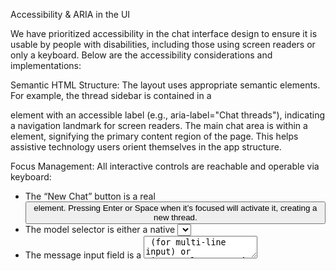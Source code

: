 Accessibility & ARIA in the UI

We have prioritized accessibility in the chat interface design to ensure it is usable by people with disabilities, including those using screen readers or only a keyboard. Below are the accessibility considerations and implementations:

Semantic HTML Structure: The layout uses appropriate semantic elements. For example, the thread sidebar is contained in a <nav> element with an accessible label (e.g., aria-label="Chat threads"), indicating a navigation landmark for screen readers. The main chat area is within a <main> element, signifying the primary content region of the page. This helps assistive technology users orient themselves in the app structure.

Focus Management: All interactive controls are reachable and operable via keyboard:
- The “New Chat” button is a real <button> element. Pressing Enter or Space when it’s focused will activate it, creating a new thread.
- The model selector is either a native <select> or a button that opens a list of options. In both cases, it is keyboard accessible. If it’s a custom component, we implemented it following the ARIA pattern for a combo box or menu: the toggle has aria-haspopup="listbox" and the options list has proper role (listbox with role="option" items). Up/down arrow keys navigate options, and pressing Enter selects one. It also has an accessible label (like aria-label="Model selector" if not obvious from context).
- The message input field is a <textarea> (for multi-line input) or <input> element. It’s focused by default after starting a new chat, so users can begin typing immediately. We ensure it has a visible focus outline (Tailwind’s focus ring in brand pink) and an associated label (visually hidden label like "Type a message" for screen readers).
- The “Send” button (if present as a separate button) has an aria-label="Send message" if its icon might not be descriptive. We use a standard icon with proper labeling so screen readers announce it as “Send message button”.
- Any icon-only buttons (like a possible “Copy” button on code snippets) have aria-label attributes to describe their action (e.g., "Copy code").

Chat Messages Accessibility: The chat message list is implemented as a live region so new messages are announced to screen reader users:
- The container holding messages has role="log" and aria-live="polite". The log role is ideal for chat transcripts, as it communicates that new entries will be added sequentially and should be announced politely (i.e., without interrupting the user’s current task). Screen readers will read out new messages when the user is idle.
- We ensure the log container has an accessible name. It might have aria-label="Chat messages" or be labeled by a heading (e.g., a visually hidden <h2> saying "Chat conversation with Assistant"). This way, screen readers know the context of the log.
- Each message in the log is an element such as a <div> or <li> with clear content. We prepend a hidden identifier for the speaker: for user messages, we include a visually hidden text like "User:", and for assistant messages "Assistant:". For example:
<div class="message user-message">
  <span class="sr-only">User: </span> ...user message text...
</div>
<div class="message assistant-message">
  <span class="sr-only">Assistant: </span> ...assistant message text...
</div>
This ensures that when a screen reader reads a message, it announces who is speaking. Visually, these labels are hidden (using a CSS class .sr-only).
- Timestamp or status text (if shown, e.g., “Sending…”) is also made accessible. For instance, an in-progress message might have aria-live="polite" on the status so that “Assistant is typing…” is announced.
- When new messages arrive (streaming), because the container is role="log", the screen reader will automatically announce the new content in order. We don't use aria-atomic on the log (so it only reads incremental changes). If a very long message streams in, we might consider breaking it or manually announcing certain parts, but generally the log role handles it properly.

Announcements for Events: Certain events like errors or system messages are conveyed clearly:
- If an error occurs (e.g., “Provider unavailable”), we display an error message bubble styled like an assistant message. We give it role="alert" or aria-live="assertive" because error messages should be announced immediately to the user. This way, if a screen reader user sends a message and an error comes back, they are notified without delay.
- The same goes for any critical notifications (though the app currently has minimal notifications beyond inline messages).

Color Contrast: We adhere to the contrast guidelines for text and UI elements. Our brand colors and themes were specifically chosen to be contrast compliant:
- For example, the hot pink brand-500 against the dark navy background meets WCAG AA contrast for interactive elements. We tested our color palette (buttons, text on panels, etc.) to ensure a minimum 4.5:1 contrast ratio for body text, and 3:1 for larger or UI components as applicable.
- The app offers both dark and light themes; both are designed with proper contrast. In light theme, dark text on light background and vice versa in dark theme are all tuned for readability.
- We avoid using color alone to convey information. For instance, if the active model is indicated by a colored dot, we also include a text label or an icon with a label. Error messages are not only red but also accompanied by an error icon or the word "Error".

Focus Indicators: All interactive elements have a visible focus ring (using Tailwind’s focus styles, typically a 4px pink outline shadow as defined in our design tokens). This is important for keyboard users to know where they are on the page. We use CSS like focus:outline-none focus:ring-4 focus:ring-pink-400/40 on buttons and inputs, which provides a clear highlight.

Keyboard Navigation and Order: The layout is structured so that tab order is logical:
- On page load, focus is on the main chat input (so a user can start typing right away).
- Tabbing moves to the “Send” button (if present), then perhaps to model selector, then to thread list items, etc., in an order that makes sense (we ensure the HTML order of elements matches the desired focus order).
- We have also considered keyboard shortcuts for convenience (not in MVP, but planned): e.g., pressing Ctrl+K might focus the model switcher, or N could start a new chat. If implemented, those are documented in a help tooltip or in docs/ui/flows.md. Keyboard shortcuts are always optional enhancements (the UI remains fully usable without them).

Screen Reader Testing: We tested the interface with NVDA/JAWS (Windows) and VoiceOver (Mac) to ensure that:
- The screen reader announces entering the chat interface, the presence of the threads list and main region.
- It reads out the messages in order. With our role="log" setup, as new assistant messages stream in, VoiceOver and NVDA read them chunk by chunk after the user stops typing.
- The New Chat button is announced properly. Thread items in the sidebar are announced as clickable (we might mark them up as <button> or <a> elements with the thread title as their label). If a thread has no title (untitled new chat), it might be announced as “Untitled chat” or simply “New Chat” for clarity.
- The model selector announces the current selection and can be changed with standard combo box interactions. For example, when focused it might say "Model: GPT-4, collapsed, combo box" and upon activating, each option "GPT-3.5" or "Claude 2" is read as you arrow through.
- The message input is labeled (screen reader might say "Type a message, edit text, multiline").

ARIA Labels and Roles Recap:
- role="log" on message container with aria-live="polite" (implicit).
- role="alert" on error messages for immediate announcement.
- aria-label on icons (e.g., the paper plane send icon has aria-label or an accompanying visually hidden text "Send").
- aria-labelledby used where appropriate, such as linking the modal dialog title to the modal (if we had dialogs).
- The document title (<title>) updates to reflect the app state (we include the app name "bombay" and maybe the active thread title in the page title, so screen reader users can identify the page context).
- Landmarks (<header>, <nav>, <main>) are in use for structural navigation.

Live Region for Typing Indicator: When the assistant is thinking, we show a " Assistant is typing..." indicator. This is marked with aria-live="polite" as well, so screen readers get a heads-up. However, we don't spam announcements for every small update; typically we add the node once and remove it on completion, so it announces "Assistant is typing" one time.

Accessible Styling: We chose to use our design system’s focus and contrast guidelines to not only meet technical requirements but also to maintain a consistent aesthetic. For instance, our focus ring is a subtle pink glow that meets contrast needs against both dark and light backgrounds. We also ensure that any custom scrollbars or overflow areas are keyboard-accessible (we avoid situations where content is only scrollable by mouse – e.g., the thread list and chat log both scroll with keyboard arrow keys or PgUp/PgDn as they are plain divs/ul with overflow).

Testing with High Contrast & Zoom: We tried the interface in high-contrast mode (Windows) and with browser zoom up to 200%. The layout remains usable (thanks to responsive design and flex layouts). Text does not clip and buttons remain visible. The use of relative units (Tailwind spacing and font sizes) helps scale the UI. For screen magnifier users, our large default font (IBM Plex Mono) and spacing should already be beneficial.

ARIA practices references: Our approach was informed by WAI-ARIA Authoring Practices for chat applications and logs. In particular, using role="log" is recommended for chat transcripts to automatically handle live announcements in order. We followed these best practices to reduce custom scripting for announcements.

In summary, the application should be operable and readable for users with diverse needs. We will continue to test and iterate on accessibility. Any new UI feature will be evaluated for keyboard access and screen reader clarity. For example, if we introduce a modal (like a confirmation dialog), we will use aria-modal="true" and focus trapping, etc., per best practices. The current MVP UI (thread list, chat area, inputs, dropdown) has been built with accessibility in mind from the start.